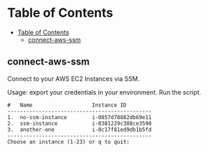 # Table of Contents
- [Table of Contents](#table-of-contents)
  - [connect-aws-ssm](#connect-aws-ssm)

## connect-aws-ssm

Connect to your AWS EC2 Instances via SSM. 

Usage: export your credentials in your environment. 
Run the script.

```
#   Name                   Instance ID        
----------------------------------------------
1.  no-ssm-instance        i-0857d78882db69e11
2.  ssm-instance           i-0381229c388ce3598
3.  another-one            i-0c17f81ed9db1b5fd
----------------------------------------------
Choose an instance (1-23) or q to quit: 

```